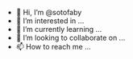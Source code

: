 - 👋 Hi, I’m @sotofaby
- 👀 I’m interested in ...
- 🌱 I’m currently learning ...
- 💞️ I’m looking to collaborate on ...
- 📫 How to reach me ...

<!---
sotofaby/sotofaby is a ✨ special ✨ repository because its `README.md` (this file) appears on your GitHub profile.
You can click the Preview link to take a look at your changes.
--->
